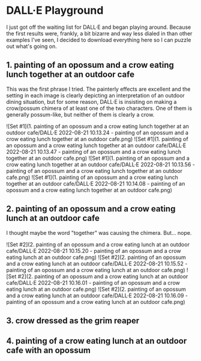 # DALL·E Playground

I just got off the waiting list for DALL·E and began playing around. Because the first results were, frankly, a bit bizarre and way less dialed in than other examples I've seen, I decided to download everything here so I can puzzle out what's going on. 

## 1. painting of an opossum and a crow eating lunch together at an outdoor cafe

This was the first phrase I tried. The painterly effects are excellent and the setting in each image is clearly depicting an interpretation of an outdoor dining situation, but for some reason, DALL·E is insisting on making a crow/possum chimera of at least one of the two characters. One of them is generally possum-like, but neither of them is clearly a crow. 

![Set #1](1. painting of an opossum and a crow eating lunch together at an outdoor cafe/DALL·E 2022-08-21 10.13.24 - painting of an opossum and a crow eating lunch together at an outdoor cafe.png)
![Set #1](1. painting of an opossum and a crow eating lunch together at an outdoor cafe/DALL·E 2022-08-21 10.13.47 - painting of an opossum and a crow eating lunch together at an outdoor cafe.png)
![Set #1](1. painting of an opossum and a crow eating lunch together at an outdoor cafe/DALL·E 2022-08-21 10.13.56 - painting of an opossum and a crow eating lunch together at an outdoor cafe.png)
![Set #1](1. painting of an opossum and a crow eating lunch together at an outdoor cafe/DALL·E 2022-08-21 10.14.08 - painting of an opossum and a crow eating lunch together at an outdoor cafe.png)

## 2. painting of an opossum and a crow eating lunch at an outdoor cafe

I thought maybe the word "together" was causing the chimera. But... nope.

![Set #2](2. painting of an opossum and a crow eating lunch at an outdoor cafe/DALL·E 2022-08-21 10.15.20 - painting of an opossum and a crow eating lunch at an outdoor cafe.png)
![Set #2](2. painting of an opossum and a crow eating lunch at an outdoor cafe/DALL·E 2022-08-21 10.15.52 - painting of an opossum and a crow eating lunch at an outdoor cafe.png)
![Set #2](2. painting of an opossum and a crow eating lunch at an outdoor cafe/DALL·E 2022-08-21 10.16.01 - painting of an opossum and a crow eating lunch at an outdoor cafe.png)
![Set #2](2. painting of an opossum and a crow eating lunch at an outdoor cafe/DALL·E 2022-08-21 10.16.09 - painting of an opossum and a crow eating lunch at an outdoor cafe.png)

## 3. crow dressed as the grim reaper

## 4. painting of a crow eating lunch at an outdoor cafe with an opossum

